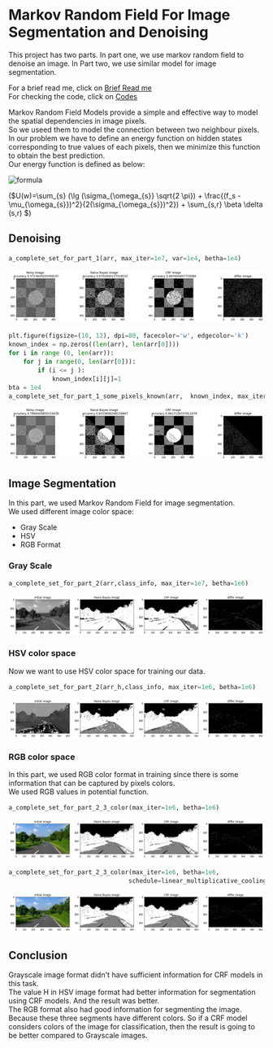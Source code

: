 
# Markov Random Field For Image Segmentation and Denoising
This project has two parts. In part one, we use markov random field to denoise an image. In Part two, we use similar model for image segmentation. 


For a brief read me, click on [Brief Read me](README/README.md) <br>
For checking the code, click on [Codes](Codes/README.md)



Markov Random Field Models provide a simple and effective way to model the spatial dependencies in image pixels. <br>
So we useed them to model the connection between two neighbour pixels. <br>
In our problem we have to define an energy function on hidden states corresponding to true values of each pixels, then we minimize this function to obtain the best prediction. <br>
Our energy function is defined as below: <br>
 
![formula](./README/formula.png)

($U(w)=\sum_{s} (\lg (\sigma_{\omega_{s}} \sqrt{2 \pi}) + \frac{(f_s - \mu_{\omega_{s}})^2}{2(\sigma_{\omega_{s}})^2}) + \sum_{s,r} \beta \delta (s,r)  $)

## Denoising


```python
a_complete_set_for_part_1(arr, max_iter=1e7, var=1e4, betha=1e4)
```


![png](output_4_0.png)



```python
plt.figure(figsize=(10, 12), dpi=80, facecolor='w', edgecolor='k')
known_index = np.zeros((len(arr), len(arr[0])))
for i in range (0, len(arr)):
    for j in range(0, len(arr[0])):
        if (i <= j ):
            known_index[i][j]=1
bta = 1e4
a_complete_set_for_part_1_some_pixels_known(arr,  known_index, max_iter=1e6, var=1e4, betha=bta)
```





![png](output_5_1.png)


## Image Segmentation
In this part, we used Markov Random Field for image segmentation.
<br>
We used different image color space:
- Gray Scale
- HSV
- RGB Format


### Gray Scale


```python
a_complete_set_for_part_2(arr,class_info, max_iter=1e7, betha=1e6)
```


![png](output_8_0.png)


### HSV color space

Now we want to use HSV color space for training our data.


```python
a_complete_set_for_part_2(arr_h,class_info, max_iter=1e6, betha=1e6)
```


![png](output_11_0.png)


### RGB color space
In this part, we used RGB color format in training since there is some information that can be captured by pixels colors.<br> 
We used RGB values in potential function.


```python
a_complete_set_for_part_2_3_color(max_iter=1e6, betha=1e6)
```


![png](output_13_0.png)



```python
a_complete_set_for_part_2_3_color(max_iter=1e6, betha=1e6,
                                 schedule=linear_multiplicative_cooling_schedule, temprature_function_constant=0.5)
```


![png](output_14_0.png)


## Conclusion
Grayscale image format didn't have sufficient information for CRF models in this task.<br>
The value H in HSV image format had better information for segmentation using CRF models. And the result was better. <br>
The RGB format also had good information for segmenting the image. Because these three segments have different colors. So if a CRF model considers colors of the image for classification, then the result is going to be better compared to Grayscale images.
